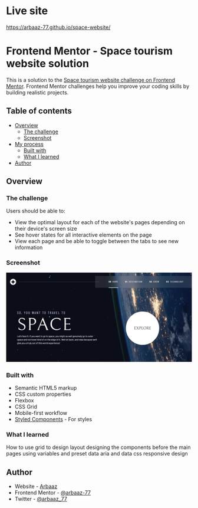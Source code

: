 # Live site
https://arbaaz-77.github.io/space-website/

# Frontend Mentor - Space tourism website solution

This is a solution to the [Space tourism website challenge on Frontend Mentor](https://www.frontendmentor.io/challenges/space-tourism-multipage-website-gRWj1URZ3). Frontend Mentor challenges help you improve your coding skills by building realistic projects. 

## Table of contents

- [Overview](#overview)
  - [The challenge](#the-challenge)
  - [Screenshot](#screenshot)
- [My process](#my-process)
  - [Built with](#built-with)
  - [What I learned](#what-i-learned)
- [Author](#author)

## Overview

### The challenge

Users should be able to:

- View the optimal layout for each of the website's pages depending on their device's screen size
- See hover states for all interactive elements on the page
- View each page and be able to toggle between the tabs to see new information

### Screenshot

![](./screenshot.jpg)


### Built with

- Semantic HTML5 markup
- CSS custom properties
- Flexbox
- CSS Grid
- Mobile-first workflow
- [Styled Components](https://styled-components.com/) - For styles

### What I learned

How to use grid to design layout
designing the components before the main pages
using variables and preset data
aria and data
css responsive design

## Author

- Website - [Arbaaz](https://www.arbaazsumar.com)
- Frontend Mentor - [@arbaaz-77](https://www.frontendmentor.io/profile/arbaaz-77)
- Twitter - [@arbaaz_77](https://www.twitter.com/arbaaz_77)
